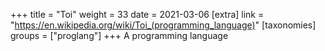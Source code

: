 +++
title = "Toi"
weight = 33
date = 2021-03-06
[extra]
link = "https://en.wikipedia.org/wiki/Toi_(programming_language)"
[taxonomies]
groups = ["proglang"]
+++
A programming language

